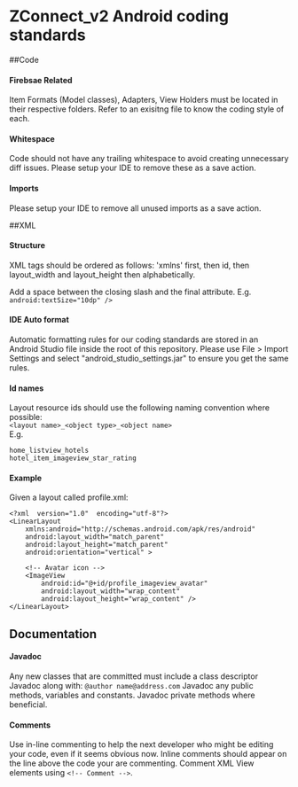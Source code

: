 # ZConnect_v2 Android coding standards

##Code

#### Firebsae Related
Item Formats (Model classes), Adapters, View Holders must be located in their respective folders. Refer to an exisitng file to know the coding style of each.

#### Whitespace
Code should not have any trailing whitespace to avoid creating unnecessary diff issues. Please setup your IDE to remove these as a save action.

#### Imports
Please setup your IDE to remove all unused imports as a save action.

##XML

#### Structure
XML tags should be ordered as follows: 'xmlns' first, then id, then layout_width and layout_height then alphabetically. 

Add a space between the closing slash and the final attribute. E.g. ```android:textSize="10dp" />```

#### IDE Auto format

Automatic formatting rules for our coding standards are stored in an Android Studio file inside the root of this repository. Please use File > Import Settings and select "android_studio_settings.jar" to ensure you get the same rules.

#### Id names
Layout resource ids should use the following naming convention where possible:<br/>
```<layout name>_<object type>_<object name>```<br/>
E.g.
```
home_listview_hotels
hotel_item_imageview_star_rating
```

#### Example
Given a layout called profile.xml:
```
<?xml  version="1.0"  encoding="utf-8"?> 
<LinearLayout 
    xmlns:android="http://schemas.android.com/apk/res/android" 
    android:layout_width="match_parent" 
    android:layout_height="match_parent"
    android:orientation="vertical" > 

    <!-- Avatar icon -->
    <ImageView
        android:id="@+id/profile_imageview_avatar" 
        android:layout_width="wrap_content" 
        android:layout_height="wrap_content" />
</LinearLayout> 
```

## Documentation

#### Javadoc
Any new classes that are committed must include a class descriptor Javadoc along with:
```@author name@address.com```
Javadoc any public methods, variables and constants. Javadoc private methods where beneficial.

#### Comments
Use in-line commenting to help the next developer who might be editing your code, even if it seems obvious now. Inline comments should appear on the line above the code your are commenting.
Comment XML View elements using ```<!-- Comment -->```.

